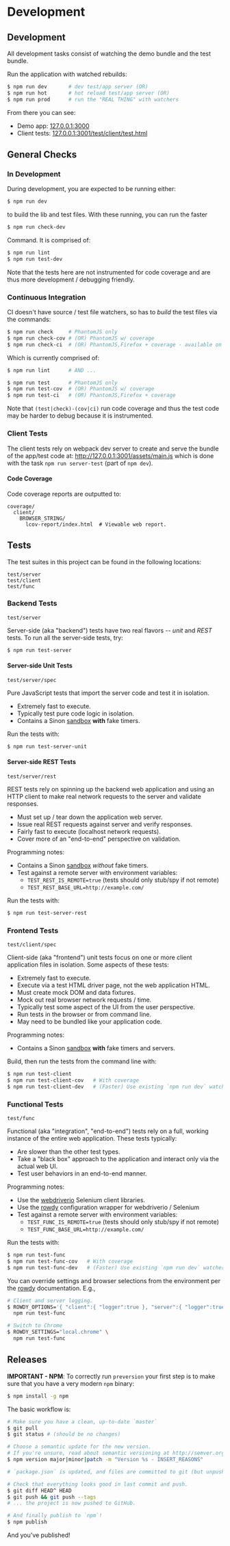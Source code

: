 Development
===========

## Development

All development tasks consist of watching the demo bundle and the test bundle.

Run the application with watched rebuilds:

```sh
$ npm run dev       # dev test/app server (OR)
$ npm run hot       # hot reload test/app server (OR)
$ npm run prod      # run the "REAL THING" with watchers
```

From there you can see:

* Demo app: [127.0.0.1:3000](http://127.0.0.1:3000/)
* Client tests: [127.0.0.1:3001/test/client/test.html](http://127.0.0.1:3001/test/client/test.html)


## General Checks

### In Development

During development, you are expected to be running either:

```sh
$ npm run dev
```

to build the lib and test files. With these running, you can run the faster

```sh
$ npm run check-dev
```

Command. It is comprised of:

```sh
$ npm run lint
$ npm run test-dev
```

Note that the tests here are not instrumented for code coverage and are thus
more development / debugging friendly.

### Continuous Integration

CI doesn't have source / test file watchers, so has to _build_ the test files
via the commands:

```sh
$ npm run check     # PhantomJS only
$ npm run check-cov # (OR) PhantomJS w/ coverage
$ npm run check-ci  # (OR) PhantomJS,Firefox + coverage - available on Travis.
```

Which is currently comprised of:

```sh
$ npm run lint      # AND ...

$ npm run test      # PhantomJS only
$ npm run test-cov  # (OR) PhantomJS w/ coverage
$ npm run test-ci   # (OR) PhantomJS,Firefox + coverage
```

Note that `(test|check)-(cov|ci)` run code coverage and thus the
test code may be harder to debug because it is instrumented.

### Client Tests

The client tests rely on webpack dev server to create and serve the bundle
of the app/test code at: http://127.0.0.1:3001/assets/main.js which is done
with the task `npm run server-test` (part of `npm dev`).

#### Code Coverage

Code coverage reports are outputted to:

```
coverage/
  client/
    BROWSER_STRING/
      lcov-report/index.html  # Viewable web report.
```

## Tests

The test suites in this project can be found in the following locations:

```
test/server
test/client
test/func
```

### Backend Tests

`test/server`

Server-side (aka "backend") tests have two real flavors -- *unit* and *REST*
tests. To run all the server-side tests, try:

```sh
$ npm run test-server
```

#### Server-side Unit Tests

`test/server/spec`

Pure JavaScript tests that import the server code and test it in isolation.

* Extremely fast to execute.
* Typically test pure code logic in isolation.
* Contains a Sinon [sandbox][] **with** fake timers.

Run the tests with:

```sh
$ npm run test-server-unit
```

#### Server-side REST Tests

`test/server/rest`

REST tests rely on spinning up the backend web application and using an HTTP
client to make real network requests to the server and validate responses.

* Must set up / tear down the application web server.
* Issue real REST requests against server and verify responses.
* Fairly fast to execute (localhost network requests).
* Cover more of an "end-to-end" perspective on validation.

Programming notes:

* Contains a Sinon [sandbox][] _without_ fake timers.
* Test against a remote server with environment variables:
    * `TEST_REST_IS_REMOTE=true` (tests should only stub/spy if not remote)
    * `TEST_REST_BASE_URL=http://example.com/`

Run the tests with:

```sh
$ npm run test-server-rest
```

### Frontend Tests

`test/client/spec`

Client-side (aka "frontend") unit tests focus on one or more client application
files in isolation. Some aspects of these tests:

* Extremely fast to execute.
* Execute via a test HTML driver page, not the web application HTML.
* Must create mock DOM and data fixtures.
* Mock out real browser network requests / time.
* Typically test some aspect of the UI from the user perspective.
* Run tests in the browser or from command line.
* May need to be bundled like your application code.

Programming notes:

* Contains a Sinon [sandbox][] **with** fake timers and servers.

Build, then run the tests from the command line with:

```sh
$ npm run test-client
$ npm run test-client-cov   # With coverage
$ npm run test-client-dev   # (Faster) Use existing `npm run dev` watchers.
```

### Functional Tests

`test/func`

Functional (aka "integration", "end-to-end") tests rely on a full, working
instance of the entire web application. These tests typically:

* Are slower than the other test types.
* Take a "black box" approach to the application and interact only via the
  actual web UI.
* Test user behaviors in an end-to-end manner.

Programming notes:

* Use the [webdriverio][] Selenium client libraries.
* Use the [rowdy][] configuration wrapper for webdriverio / Selenium
* Test against a remote server with environment variables:
    * `TEST_FUNC_IS_REMOTE=true` (tests should only stub/spy if not remote)
    * `TEST_FUNC_BASE_URL=http://example.com/`

Run the tests with:

```sh
$ npm run test-func
$ npm run test-func-cov   # With coverage
$ npm run test-func-dev   # (Faster) Use existing `npm run dev` watchers.
```

You can override settings and browser selections from the environment per
the [rowdy](https://github.com/FormidableLabs/rowdy) documentation. E.g.,

```sh
# Client and server logging.
$ ROWDY_OPTIONS='{ "client":{ "logger":true }, "server":{ "logger":true } }' \
  npm run test-func

# Switch to Chrome
$ ROWDY_SETTINGS="local.chrome" \
  npm run test-func
```

## Releases

**IMPORTANT - NPM**: To correctly run `preversion` your first step is to make
sure that you have a very modern `npm` binary:

```sh
$ npm install -g npm
```

The basic workflow is:

```sh
# Make sure you have a clean, up-to-date `master`
$ git pull
$ git status # (should be no changes)

# Choose a semantic update for the new version.
# If you're unsure, read about semantic versioning at http://semver.org/
$ npm version major|minor|patch -m "Version %s - INSERT_REASONS"

# `package.json` is updated, and files are committed to git (but unpushed).

# Check that everything looks good in last commit and push.
$ git diff HEAD^ HEAD
$ git push && git push --tags
# ... the project is now pushed to GitHub.

# And finally publish to `npm`!
$ npm publish
```

And you've published!

[sandbox]: http://sinonjs.org/docs/#sinon-sandbox
[webdriverio]: http://webdriver.io/
[rowdy]: https://github.com/FormidableLabs/rowdy
